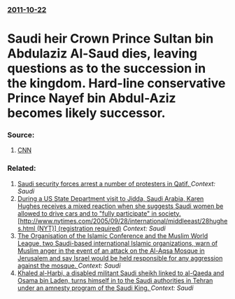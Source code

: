 ### [2011-10-22](/news/2011/10/22/index.md)

# Saudi heir Crown Prince Sultan bin Abdulaziz Al-Saud dies, leaving questions as to the succession in the kingdom. Hard-line conservative Prince Nayef bin Abdul-Aziz becomes likely successor. 




### Source:

1. [CNN](http://edition.cnn.com/2011/10/22/world/meast/saudi-arabia-prince-dead/index.html?hpt=hp_t2)

### Related:

1. [Saudi security forces arrest a number of protesters in Qatif. ](/news/2012/07/27/saudi-security-forces-arrest-a-number-of-protesters-in-qatif.md) _Context: Saudi_
2. [ During a US State Department visit to Jidda, Saudi Arabia, Karen Hughes receives a mixed reaction when she suggests Saudi women be allowed to drive cars and to "fully participate" in society.[http://www.nytimes.com/2005/09/28/international/middleeast/28hughes.html (NYT)] (registration required)](/news/2005/09/27/during-a-us-state-department-visit-to-jidda-saudi-arabia-karen-hughes-receives-a-mixed-reaction-when-she-suggests-saudi-women-be-allowed.md) _Context: Saudi_
3. [ The Organisation of the Islamic Conference and the Muslim World League, two Saudi-based international Islamic organizations, warn of Muslim anger in the event of an attack on the Al-Aqsa Mosque in Jerusalem and say Israel would be held responsible for any aggression against the mosque. ](/news/2004/07/28/the-organisation-of-the-islamic-conference-and-the-muslim-world-league-two-saudi-based-international-islamic-organizations-warn-of-muslim.md) _Context: Saudi_
4. [ Khaled al-Harbi, a disabled militant Saudi sheikh linked to al-Qaeda and Osama bin Laden, turns himself in to the Saudi authorities in Tehran under an amnesty program of the Saudi King. ](/news/2004/07/13/khaled-al-harbi-a-disabled-militant-saudi-sheikh-linked-to-al-qaeda-and-osama-bin-laden-turns-himself-in-to-the-saudi-authorities-in-tehr.md) _Context: Saudi_
